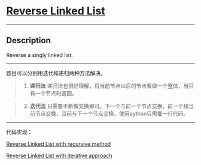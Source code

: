 # [Reverse Linked List](https://leetcode.com/problems/reverse-linked-list/)

---

## Description

Reverse a singly linked list.

---

题目可以分别用迭代和递归两种方法解决。

>   1. **递归法** 递归法也很好理解，将当前节点以后的节点看做一个整体，当只有一个节点时返回。

>   2. **迭代法** 只需要不断做交换即可。下一个与前一个节点交换，前一个和当前节点交换，当前与下一个节点交换。使用python只需要一行代码。

---

代码实现：

[Reverse Linked List with recursive method](./ReverseLinkedList1.py)

[Reverse Linked List with iterative approach](./ReverseLinkedList2.py)
